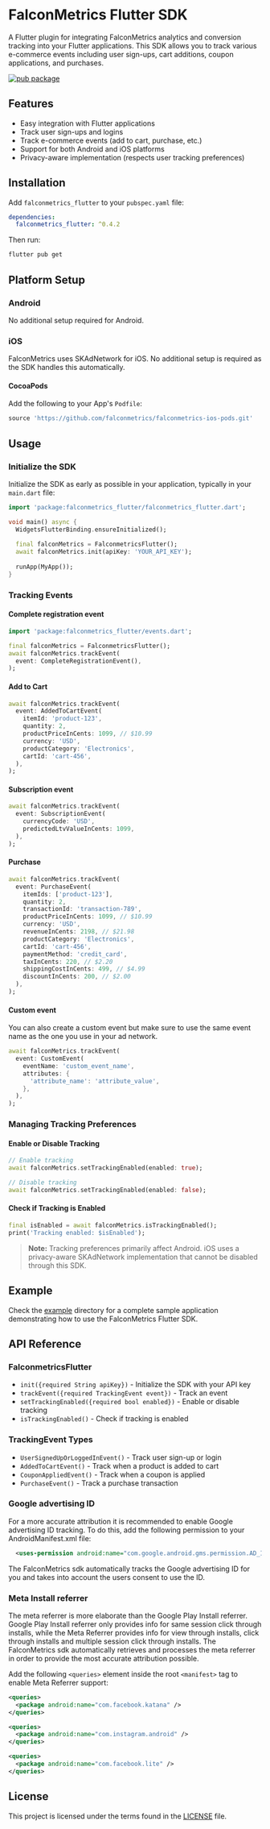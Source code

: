 # FalconMetrics Flutter SDK

A Flutter plugin for integrating FalconMetrics analytics and conversion tracking into your Flutter applications. This SDK allows you to track various e-commerce events including user sign-ups, cart additions, coupon applications, and purchases.

[![pub package](https://img.shields.io/pub/v/falconmetrics_flutter.svg)](https://pub.dev/packages/falconmetrics_flutter)

## Features

- Easy integration with Flutter applications
- Track user sign-ups and logins
- Track e-commerce events (add to cart, purchase, etc.)
- Support for both Android and iOS platforms
- Privacy-aware implementation (respects user tracking preferences)

## Installation

Add `falconmetrics_flutter` to your `pubspec.yaml` file:

```yaml
dependencies:
  falconmetrics_flutter: ^0.4.2
```

Then run:

```bash
flutter pub get
```

## Platform Setup

### Android

No additional setup required for Android.

### iOS

FalconMetrics uses SKAdNetwork for iOS. No additional setup is required as the SDK handles this automatically.

#### CocoaPods

Add the following to your App's `Podfile`:

```ruby
source 'https://github.com/falconmetrics/falconmetrics-ios-pods.git' 
```

## Usage

### Initialize the SDK

Initialize the SDK as early as possible in your application, typically in your `main.dart` file:

```dart
import 'package:falconmetrics_flutter/falconmetrics_flutter.dart';

void main() async {
  WidgetsFlutterBinding.ensureInitialized();
  
  final falconMetrics = FalconmetricsFlutter();
  await falconMetrics.init(apiKey: 'YOUR_API_KEY');
  
  runApp(MyApp());
}
```

### Tracking Events

#### Complete registration event

```dart
import 'package:falconmetrics_flutter/events.dart';

final falconMetrics = FalconmetricsFlutter();
await falconMetrics.trackEvent(
  event: CompleteRegistrationEvent(),
);
```

#### Add to Cart

```dart
await falconMetrics.trackEvent(
  event: AddedToCartEvent(
    itemId: 'product-123',
    quantity: 2,
    productPriceInCents: 1099, // $10.99
    currency: 'USD',
    productCategory: 'Electronics',
    cartId: 'cart-456',
  ),
);
```

#### Subscription event

```dart
await falconMetrics.trackEvent(
  event: SubscriptionEvent(
    currencyCode: 'USD',
    predictedLtvValueInCents: 1099,
  ),
);
```

#### Purchase

```dart
await falconMetrics.trackEvent(
  event: PurchaseEvent(
    itemIds: ['product-123'],
    quantity: 2,
    transactionId: 'transaction-789',
    productPriceInCents: 1099, // $10.99
    currency: 'USD',
    revenueInCents: 2198, // $21.98
    productCategory: 'Electronics',
    cartId: 'cart-456',
    paymentMethod: 'credit_card',
    taxInCents: 220, // $2.20
    shippingCostInCents: 499, // $4.99
    discountInCents: 200, // $2.00
  ),
);
```

#### Custom event

You can also create a custom event but make sure to use the same event name as the one you use in your ad network.

```dart
await falconMetrics.trackEvent(
  event: CustomEvent(
    eventName: 'custom_event_name',
    attributes: {
      'attribute_name': 'attribute_value',
    },
  ),
);
```

### Managing Tracking Preferences

#### Enable or Disable Tracking

```dart
// Enable tracking
await falconMetrics.setTrackingEnabled(enabled: true);

// Disable tracking
await falconMetrics.setTrackingEnabled(enabled: false);
```

#### Check if Tracking is Enabled

```dart
final isEnabled = await falconMetrics.isTrackingEnabled();
print('Tracking enabled: $isEnabled');
```

> **Note:** Tracking preferences primarily affect Android. iOS uses a privacy-aware SKAdNetwork implementation that cannot be disabled through this SDK.

## Example

Check the [example](example/) directory for a complete sample application demonstrating how to use the FalconMetrics Flutter SDK.

## API Reference

### FalconmetricsFlutter

- `init({required String apiKey})` - Initialize the SDK with your API key
- `trackEvent({required TrackingEvent event})` - Track an event
- `setTrackingEnabled({required bool enabled})` - Enable or disable tracking
- `isTrackingEnabled()` - Check if tracking is enabled

### TrackingEvent Types

- `UserSignedUpOrLoggedInEvent()` - Track user sign-up or login
- `AddedToCartEvent()` - Track when a product is added to cart
- `CouponAppliedEvent()` - Track when a coupon is applied
- `PurchaseEvent()` - Track a purchase transaction

### Google advertising ID

For a more accurate attribution it is recommended to enable Google advertising ID tracking. To do this, add the following permission to your AndroidManifest.xml file: 

```xml
  <uses-permission android:name="com.google.android.gms.permission.AD_ID"/>
```

The FalconMetrics sdk automatically tracks the Google advertising ID for you and takes into account the users consent to use the ID.

### Meta Install referrer

The meta referrer is more elaborate than the Google Play Install referrer. Google Play Install referrer only provides info for same session click through installs, while the Meta Referrer provides info for view through installs, click through installs and multiple session click through installs. The FalconMetrics sdk automatically retrieves and processes the meta referrer in order to provide the most accurate attribution possible.

Add the following `<queries>` element inside the root `<manifest>` tag to enable Meta Referrer support:

```xml
<queries>
  <package android:name="com.facebook.katana" />
</queries>

<queries>
  <package android:name="com.instagram.android" />
</queries>

<queries>
  <package android:name="com.facebook.lite" />
</queries>
```

## License

This project is licensed under the terms found in the [LICENSE](LICENSE) file.
